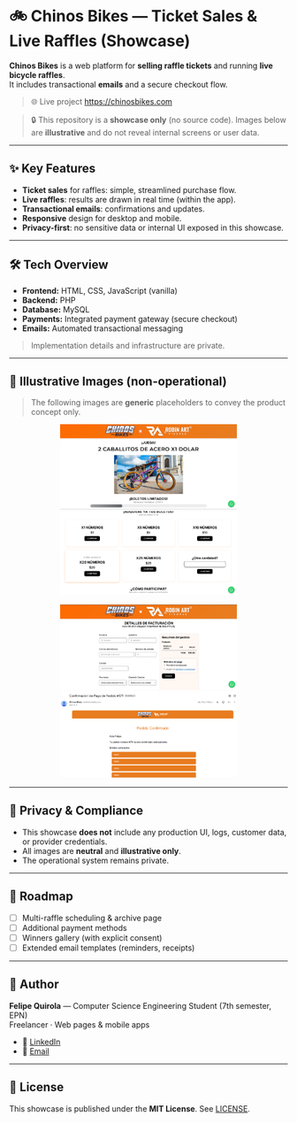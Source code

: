 # 🚲 Chinos Bikes — Ticket Sales & Live Raffles (Showcase)

**Chinos Bikes** is a web platform for **selling raffle tickets** and running **live bicycle raffles**.  
It includes transactional **emails** and a secure checkout flow.  

> 🌐 Live project https://chinosbikes.com

> 🔒 This repository is a **showcase only** (no source code). Images below are **illustrative** and do not reveal internal screens or user data.

---

## ✨ Key Features
- **Ticket sales** for raffles: simple, streamlined purchase flow.
- **Live raffles**: results are drawn in real time (within the app).
- **Transactional emails**: confirmations and updates.
- **Responsive** design for desktop and mobile.
- **Privacy-first**: no sensitive data or internal UI exposed in this showcase.

---

## 🛠️ Tech Overview
- **Frontend:** HTML, CSS, JavaScript (vanilla)
- **Backend:** PHP
- **Database:** MySQL
- **Payments:** Integrated payment gateway (secure checkout)
- **Emails:** Automated transactional messaging

> Implementation details and infrastructure are private.

---

## 📸 Illustrative Images (non-operational)

> The following images are **generic** placeholders to convey the product concept only.

<p align="center">
  <img src="assets/images/banner.png" width="320" alt="Bikes banner">
  <img src="assets/images/ticket.png" width="320" alt="Illustrative ticket">
</p>

<p align="center">
  <img src="assets/images/raffle.png" width="320" alt="Raffle concept">
  <img src="assets/images/email.png" width="320" alt="Transactional email illustration">
</p>

---

## 🔐 Privacy & Compliance
- This showcase **does not** include any production UI, logs, customer data, or provider credentials.
- All images are **neutral** and **illustrative only**.
- The operational system remains private.

---

## 🚀 Roadmap
- [ ] Multi-raffle scheduling & archive page
- [ ] Additional payment methods
- [ ] Winners gallery (with explicit consent)
- [ ] Extended email templates (reminders, receipts)

---

## 👤 Author
**Felipe Quirola** — Computer Science Engineering Student (7th semester, EPN)  
Freelancer · Web pages & mobile apps  
- 🔗 [LinkedIn](#)
- 📧 [Email](mailto:fquirola2@gmail.com)

---

## 📝 License
This showcase is published under the **MIT License**. See [LICENSE](LICENSE).
